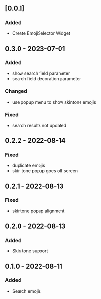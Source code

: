 ## \[0.0.1\]
### Added
- Create EmojiSelector Widget

## 0.3.0 - 2023-07-01
### Added
- show search field parameter
- search field decoration parameter

### Changed
- use popup menu to show skintone emojis

### Fixed
- search results not updated

## 0.2.2 - 2022-08-14
### Fixed
- duplicate emojis
- skin tone popup goes off screen

## 0.2.1 - 2022-08-13
### Fixed
- skintone popup alignment

## 0.2.0 - 2022-08-13
### Added
- Skin tone support

## 0.1.0 - 2022-08-11
### Added
- Search emojis
